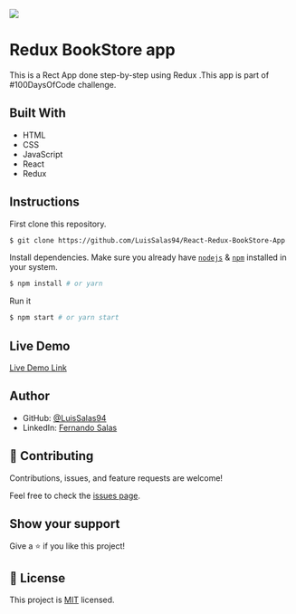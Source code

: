 ![](https://img.shields.io/badge/Microverse-blueviolet)

# Redux BookStore app
 This is a Rect App done step-by-step using Redux .This app is part of #100DaysOfCode challenge. 
    
## Built With

- HTML
- CSS
- JavaScript
- React
- Redux


## Instructions

First clone this repository.
```bash
$ git clone https://github.com/LuisSalas94/React-Redux-BookStore-App
```

Install dependencies. Make sure you already have [`nodejs`](https://nodejs.org/en/) & [`npm`](https://www.npmjs.com/) installed in your system.
```bash
$ npm install # or yarn
```

Run it
```bash
$ npm start # or yarn start
```

## Live Demo

[Live Demo Link](https://fernando-redux-bookstore-app.netlify.app/)

## Author

- GitHub: [@LuisSalas94](https://github.com/LuisSalas94)
- LinkedIn: [Fernando Salas](https://www.linkedin.com/in/luisfernandosalasgave/)

## 🤝 Contributing

Contributions, issues, and feature requests are welcome!

Feel free to check the [issues page](../../issues/).

## Show your support

Give a ⭐️ if you like this project!

## 📝 License

This project is [MIT](./MIT.md) licensed.

